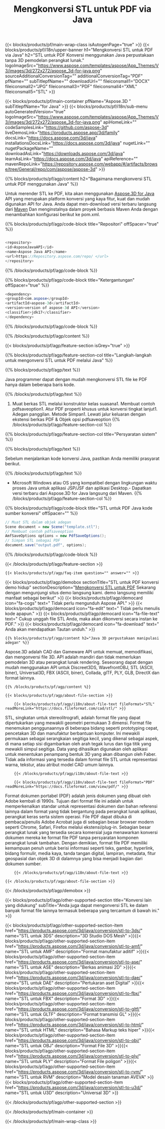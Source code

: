 ﻿---
title: Mengkonversi STL untuk PDF via Java 
url: /id/java/conversion/stl-to-pdf/ 
description: Contoh Java kode konversi untuk format STL ke file PDF. Gunakan kode contoh ini untuk mengonversi STL ke PDF dalam aplikasi berbasis Web atau Desktop Java apa pun.
---
{{< blocks/products/pf/main-wrap-class isAutogenPage="true" >}}
{{< blocks/products/pf/i18n/upper-banner h1="Mengkonversi STL untuk PDF via Java" h2="STL untuk PDF Konversi menggunakan Java perpustakaan tanpa 3D pemodelan perangkat lunak." logoImageSrc="https://www.aspose.com/templates/aspose/App_Themes/V3/images/3d/272x272/aspose_3d-for-java.png" sourceAdditionalConversionTag="" additionalConversionTag="PDF" pfName="" subTitlepfName="" downloadUrl="" fileiconsmall1="DOCX" fileiconsmall2="JPG" fileiconsmall3="PDF" fileiconsmall4="XML" fileiconsmall5="STL" >}}

{{< blocks/products/pf/main-container pfName="Aspose.3D " subTitlepfName="for Java" >}}
{{< blocks/products/pf/i18n/sub-menu autoGeneratedVersion="true" logoImageSrc="https://www.aspose.com/templates/aspose/App_Themes/V3/images/3d/272x272/aspose_3d-for-java.png" apiHomeLink="" codeSamplesLink="https://github.com/aspose-3d" liveDemosLink="https://products.aspose.app/3d/family" docsLink="https://docs.aspose.com/3d/java" installationsDocsLink="https://docs.aspose.com/3d/java" nugetLink="" nugetPackageName="" downloadAsLink="https://downloads.aspose.com/3d/java" learnAsLink="https://docs.aspose.com/3d/java" apiReference="" mavenRepoLink="https://repository.aspose.com/webapp/#/artifacts/browse/tree/General/repo/com/aspose/aspose-3d" >}}

{{% blocks/products/pf/agp/content h2="Bagaimana mengkonversi STL untuk PDF menggunakan Java" %}}

 Untuk merender STL ke PDF, kita akan menggunakan
 [Aspose.3D for Java](https://products.aspose.com/3d/java) 
 API yang merupakan platform konversi yang kaya fitur, kuat dan mudah digunakan API for Java. Anda dapat men-download versi terbaru langsung dari
 [Maven](https://repository.aspose.com/webapp/#/artifacts/browse/tree/General/repo/com/aspose/aspose-3d) 
 Dan menginstalnya dalam proyek berbasis Maven Anda dengan menambahkan konfigurasi berikut ke pom.xml.

{{% blocks/products/pf/agp/code-block title="Repositori" offSpacer="true" %}}

```cs

<repository>
<id>AsposeJavaAPI</id>
<name>Aspose Java API</name>
<url>https://Repository.aspose.com/repo/ </url>
</repository>


```

{{% /blocks/products/pf/agp/code-block %}}

{{% blocks/products/pf/agp/code-block title="Ketergantungan" offSpacer="true" %}}

```cs
<dependency>
<groupId>com.aspose</groupId>
<artifactId>aspose-3d</artifactId>
<version>version of aspose-3d API</version>
<classifier>jdk17</classifier>
</dependency>


```

{{% /blocks/products/pf/agp/code-block %}}

{{% /blocks/products/pf/agp/content %}}

{{< blocks/products/pf/agp/feature-section isGrey="true" >}}

{{% blocks/products/pf/agp/feature-section-col title="Langkah-langkah untuk mengonversi STL untuk PDF melalui Java" %}}

{{% blocks/products/pf/agp/text %}}

 Java programmer dapat dengan mudah mengkonversi STL file ke PDF hanya dalam beberapa baris kode.

{{% /blocks/products/pf/agp/text %}}

1. Muat berkas STL melalui konstruktor kelas suasana1. Membuat contoh pdfsaveoption1. Atur PDF properti khusus untuk konversi tingkat lanjut1. Adegan panggilan. Metode Simpan1. Lewati jalur keluaran dengan ekstensi berkas PDF & Objek opsi pdfsaveoption
{{% /blocks/products/pf/agp/feature-section-col %}}

{{% blocks/products/pf/agp/feature-section-col title="Persyaratan sistem" %}}

{{% blocks/products/pf/agp/text %}}

 Sebelum menjalankan kode konversi Java, pastikan Anda memiliki prasyarat berikut.

{{% /blocks/products/pf/agp/text %}}

- Microsoft Windows atau OS yang kompatibel dengan lingkungan waktu proses Java untuk aplikasi JSP/JSF dan aplikasi Desktop.- Dapatkan versi terbaru dari Aspose.3D for Java langsung dari Maven.
{{% /blocks/products/pf/agp/feature-section-col %}}

{{% blocks/products/pf/agp/code-block title="STL untuk PDF Java kode sumber konversi" offSpacer="" %}}

```cs
// Muat STL dalam objek adegan 
Scene document = new Scene("template.stl");
// Membuat contoh pdfsaveoption 
AmfSaveOptions options = new PdfSaveOptions();
// Simpan STL sebagai PDF 
document.save("output.pdf", options);   


```

{{% /blocks/products/pf/agp/code-block %}}

{{< /blocks/products/pf/agp/feature-section >}}

    {{< blocks/products/pf/agp/faq-item question="" answer="" >}}
 

<!-- aboutfile Starts -->

{{< blocks/products/pf/agp/demobox sectionTitle="STL untuk PDF konversi demo hidup" sectionDescription="[Mengkonversi STL untuk PDF](https://products.aspose.app/3d/conversion/stl-to-pdf) Sekarang dengan mengunjungi situs demo langsung kami. demo langsung memiliki manfaat sebagai berikut" >}}
        {{< blocks/products/pf/agp/democard icon="fa-cogs" text=" Tidak perlu mengunduh Aspose API." >}}
        {{< blocks/products/pf/agp/democard icon="fa-edit" text=" Tidak perlu menulis kode apapun." >}}
        {{< blocks/products/pf/agp/democard icon="fa-file-text" text=" Cukup unggah file STL Anda, maka akan dikonversi secara instan ke PDF." >}}
        {{< blocks/products/pf/agp/democard icon="fa-download" text=" Anda akan mendapatkan Tautan unduh." >}}

    {{% blocks/products/pf/agp/content h2="Java 3D perpustakaan manipulasi adegan" %}}

 Aspose.3D adalah CAD dan Gameware API untuk memuat, memodifikasi, dan mengonversi file 3D. API adalah mandiri dan tidak memerlukan pemodelan 3D atau perangkat lunak rendering. Seseorang dapat dengan mudah menggunakan API untuk Discreet3DS, WavefrontOBJ, STL (ASCII, biner), Universal3D, FBX (ASCII, biner), Collada, glTF, PLY, GLB, DirectX dan format lainnya. 



    {{% /blocks/products/pf/agp/content %}}

    {{< blocks/products/pf/agp/about-file-section >}}

        {{< blocks/products/pf/agp/i18n/about-file-text fileFormat="STL" readMoreLink="https://docs.fileformat.com/cad/stl/" >}}

STL, singkatan untuk stereolitrografi, adalah format file yang dapat dipertukarkan yang mewakili geometri permukaan 3 dimensi. Format file menemukan penggunaannya di beberapa bidang seperti prototyping cepat, pencetakan 3D dan manufaktur berbantuan komputer. Ini mewakili permukaan sebagai serangkaian segitiga kecil, yang dikenal sebagai aspek, di mana setiap sisi digambarkan oleh arah tegak lurus dan tiga titik yang mewakili simpul segitiga. Data yang dihasilkan digunakan oleh aplikasi untuk menentukan penampang bentuk 3D yang akan dibangun oleh Faber. Tidak ada informasi yang tersedia dalam format file STL untuk representasi warna, tekstur, atau atribut model CAD umum lainnya.

        {{< /blocks/products/pf/agp/i18n/about-file-text >}}

        {{< blocks/products/pf/agp/i18n/about-file-text fileFormat="PDF" readMoreLink="https://docs.fileformat.com/view/pdf/" >}}

Format dokumen portabel (PDF) adalah jenis dokumen yang dibuat oleh Adobe kembali di 1990s. Tujuan dari format file ini adalah untuk memperkenalkan standar untuk representasi dokumen dan bahan referensi lainnya dalam format yang tidak bergantung pada perangkat lunak aplikasi, perangkat keras serta sistem operasi. File PDF dapat dibuka di pembaca/penulis Adobe Acrobat juga di sebagian besar browser modern seperti Chrome, Safari, Firefox melalui ekstensi/plug-in. Sebagian besar perangkat lunak yang tersedia secara komersial juga menawarkan konversi dokumen mereka ke format file PDF tanpa persyaratan komponen perangkat lunak tambahan. Dengan demikian, format file PDF memiliki kemampuan penuh untuk berisi informasi seperti teks, gambar, hyperlink, bidang formulir, media kaya, tanda tangan digital, lampiran, metadata, fitur geospasial dan objek 3D di dalamnya yang bisa menjadi bagian dari dokumen sumber.

        {{< /blocks/products/pf/agp/i18n/about-file-text >}}

    {{< /blocks/products/pf/agp/about-file-section >}}

{{< /blocks/products/pf/agp/demobox >}}

<!-- aboutfile Ends -->

{{< blocks/products/pf/agp/other-supported-section title="Konversi lain yang didukung" subTitle="Anda juga dapat mengonversi STL ke dalam banyak format file lainnya termasuk beberapa yang tercantum di bawah ini." >}}

{{< blocks/products/pf/agp/other-supported-section-item href="https://products.aspose.com/3d/java/conversion/stl-to-3ds/" name="STL untuk 3DS" description="3D Studio DOS Mesh" >}}{{< blocks/products/pf/agp/other-supported-section-item href="https://products.aspose.com/3d/java/conversion/stl-to-amf/" name="STL untuk AMF" description="Format manufaktur aditif" >}}{{< blocks/products/pf/agp/other-supported-section-item href="https://products.aspose.com/3d/java/conversion/stl-to-ase/" name="STL untuk ASE" description="Berkas animasi 2D" >}}{{< blocks/products/pf/agp/other-supported-section-item href="https://products.aspose.com/3d/java/conversion/stl-to-dae/" name="STL untuk DAE" description="Pertukaran aset Digital" >}}{{< blocks/products/pf/agp/other-supported-section-item href="https://products.aspose.com/3d/java/conversion/stl-to-fbx/" name="STL untuk FBX" description="Format 3D" >}}{{< blocks/products/pf/agp/other-supported-section-item href="https://products.aspose.com/3d/java/conversion/stl-to-gltf/" name="STL untuk GLTF" description="Format transmisi GL" >}}{{< blocks/products/pf/agp/other-supported-section-item href="https://products.aspose.com/3d/java/conversion/stl-to-html/" name="STL untuk HTML" description="Bahasa Markup teks hiper" >}}{{< blocks/products/pf/agp/other-supported-section-item href="https://products.aspose.com/3d/java/conversion/stl-to-obj/" name="STL untuk OBJ" description="Format File 3D" >}}{{< blocks/products/pf/agp/other-supported-section-item href="https://products.aspose.com/3d/java/conversion/stl-to-ply/" name="STL untuk PLY" description="Format File poligon" >}}{{< blocks/products/pf/agp/other-supported-section-item href="https://products.aspose.com/3d/java/conversion/stl-to-rvm/" name="STL untuk RVM" description="Model desain tanaman AVEVA" >}}{{< blocks/products/pf/agp/other-supported-section-item href="https://products.aspose.com/3d/java/conversion/stl-to-u3d/" name="STL untuk U3D" description="Universal 3D" >}}

{{< /blocks/products/pf/agp/other-supported-section >}}

{{< /blocks/products/pf/main-container >}}
    
{{< /blocks/products/pf/main-wrap-class >}}